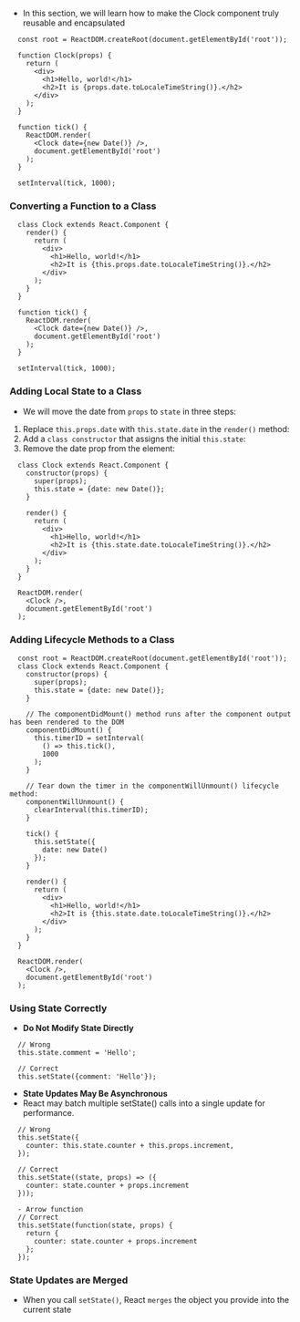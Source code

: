 - In this section, we will learn how to make the Clock component truly reusable and encapsulated
```
  const root = ReactDOM.createRoot(document.getElementById('root'));

  function Clock(props) {
    return (
      <div>
        <h1>Hello, world!</h1>
        <h2>It is {props.date.toLocaleTimeString()}.</h2>
      </div>
    );
  }

  function tick() {
    ReactDOM.render(
      <Clock date={new Date()} />,
      document.getElementById('root')
    );
  }

  setInterval(tick, 1000);
```
### Converting a Function to a Class
```
  class Clock extends React.Component {
    render() {
      return (
        <div>
          <h1>Hello, world!</h1>
          <h2>It is {this.props.date.toLocaleTimeString()}.</h2>
        </div>
      );
    }
  }

  function tick() {
    ReactDOM.render(
      <Clock date={new Date()} />,
      document.getElementById('root')
    );
  }

  setInterval(tick, 1000);
```
### Adding Local State to a Class
- We will move the date from `props` to `state` in three steps:
1. Replace `this.props.date` with `this.state.date` in the `render()` method:
2. Add a `class constructor` that assigns the initial `this.state`:
3. Remove the date prop from the <Clock /> element:
```
  class Clock extends React.Component {
    constructor(props) {
      super(props);
      this.state = {date: new Date()};
    }

    render() {
      return (
        <div>
          <h1>Hello, world!</h1>
          <h2>It is {this.state.date.toLocaleTimeString()}.</h2>
        </div>
      );
    }
  }

  ReactDOM.render(
    <Clock />,
    document.getElementById('root')
  );
```
### Adding Lifecycle Methods to a Class
```
  const root = ReactDOM.createRoot(document.getElementById('root'));
  class Clock extends React.Component {
    constructor(props) {
      super(props);
      this.state = {date: new Date()};
    }

    // The componentDidMount() method runs after the component output has been rendered to the DOM
    componentDidMount() {
      this.timerID = setInterval(
        () => this.tick(),
        1000
      );
    }

    // Tear down the timer in the componentWillUnmount() lifecycle method:
    componentWillUnmount() {
      clearInterval(this.timerID);
    }

    tick() {
      this.setState({
        date: new Date()
      });
    }

    render() {
      return (
        <div>
          <h1>Hello, world!</h1>
          <h2>It is {this.state.date.toLocaleTimeString()}.</h2>
        </div>
      );
    }
  }

  ReactDOM.render(
    <Clock />,
    document.getElementById('root')
  );
```
### Using State Correctly
- **Do Not Modify State Directly**
```
  // Wrong
  this.state.comment = 'Hello';

  // Correct
  this.setState({comment: 'Hello'});
```
- **State Updates May Be Asynchronous**
- React may batch multiple setState() calls into a single update for performance.
```
  // Wrong
  this.setState({
    counter: this.state.counter + this.props.increment,
  });

  // Correct
  this.setState((state, props) => ({
    counter: state.counter + props.increment
  }));

  - Arrow function
  // Correct
  this.setState(function(state, props) {
    return {
      counter: state.counter + props.increment
    };
  });
```
### State Updates are Merged
- When you call `setState()`, React `merges` the object you provide into the current state
